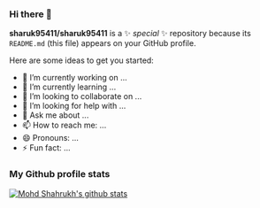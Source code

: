 ### Hi there 👋


**sharuk95411/sharuk95411** is a ✨ _special_ ✨ repository because its `README.md` (this file) appears on your GitHub profile.

Here are some ideas to get you started:

- 🔭 I’m currently working on ...
- 🌱 I’m currently learning ...
- 👯 I’m looking to collaborate on ...
- 🤔 I’m looking for help with ...
- 💬 Ask me about ...
- 📫 How to reach me: ...
- 😄 Pronouns: ...
- ⚡ Fun fact: ...

### My Github profile stats
[![Mohd Shahrukh's github stats](https://github-readme-stats.vercel.app/api?username=sharuk95411&count_private=true&include_all_commits=true&theme=dark&show_icons=true)](https://www.github.com/sharuk95411)
